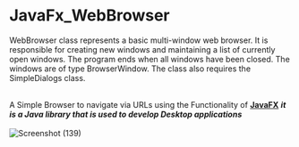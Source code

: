 # JavaFx_WebBrowser
WebBrowser class represents a basic multi-window web browser. It is responsible for
creating new windows and maintaining a list of currently open windows. The program ends when
all windows have been closed. The windows are of type BrowserWindow. The class also
requires the SimpleDialogs class.<br /><br />

A Simple Browser to navigate via URLs using the Functionality of <a href="https://docs.oracle.com/javafx/2/overview/jfxpub-overview.htm"><strong>JavaFX</strong></a>
<em><strong> it is a Java library that is used to develop Desktop applications</strong></em><br /><br />
![Screenshot (139)](https://github.com/Rajmulik511/JavaFx_WebBrowser/assets/86430227/3fa4743c-f708-4c44-a097-badd28d32de7)
